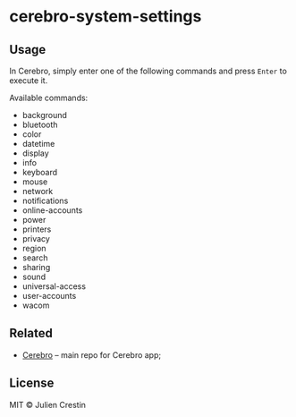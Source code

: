 # cerebro-system-settings

## Usage
In Cerebro, simply enter one of the following commands and press `Enter` to execute it.

Available commands:
* background
* bluetooth
* color
* datetime
* display
* info
* keyboard
* mouse
* network
* notifications
* online-accounts
* power
* printers
* privacy
* region
* search
* sharing
* sound
* universal-access
* user-accounts
* wacom

## Related

- [Cerebro](http://github.com/KELiON/cerebro) – main repo for Cerebro app;

## License

MIT © Julien Crestin
